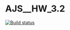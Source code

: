# AJS__HW_3.2
[![Build status](https://ci.appveyor.com/api/projects/status/l4ed38h9aycnntgw?svg=true)](https://ci.appveyor.com/project/Vasya24/ajs-hw-3-2)